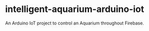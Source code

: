 # intelligent-aquarium-arduino-iot
An Arduino IoT project to control an Aquarium throughout Firebase.
